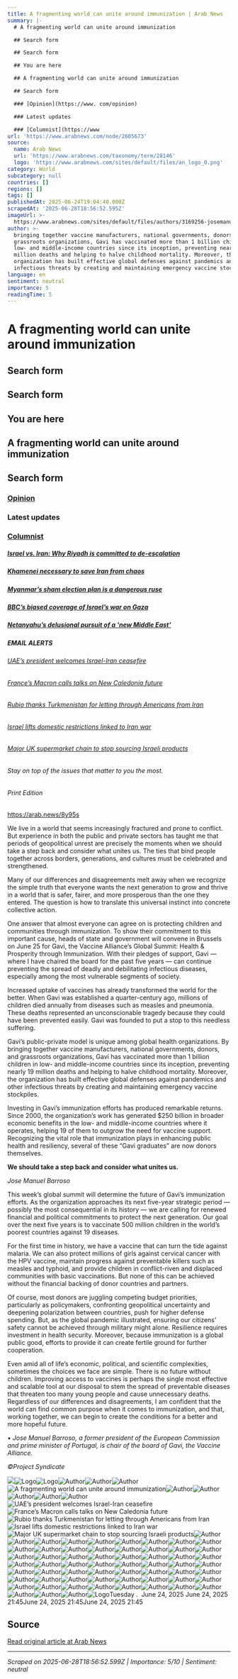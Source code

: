 ```yaml
---
title: A fragmenting world can unite around immunization | Arab News
summary: |-
  # A fragmenting world can unite around immunization

  ## Search form

  ## Search form

  ## You are here

  ## A fragmenting world can unite around immunization

  ## Search form

  ### [Opinion](https://www. com/opinion)

  ### Latest updates

  ### [Columnist](https://www
url: 'https://www.arabnews.com/node/2605673'
source:
  name: Arab News
  url: 'https://www.arabnews.com/taxonomy/term/28146'
  logo: 'https://www.arabnews.com/sites/default/files/an_logo_0.png'
category: World
subcategory: null
countries: []
regions: []
tags: []
publishedAt: 2025-06-24T19:04:40.000Z
scrapedAt: '2025-06-28T18:56:52.595Z'
imageUrl: >-
  https://www.arabnews.com/sites/default/files/authors/3169256-josemanuelbarroso.png
author: >-
  bringing together vaccine manufacturers, national governments, donors, and
  grassroots organizations, Gavi has vaccinated more than 1 billion children in
  low- and middle-income countries since its inception, preventing nearly 19
  million deaths and helping to halve childhood mortality. Moreover, the
  organization has built effective global defenses against pandemics and other
  infectious threats by creating and maintaining emergency vaccine stockpiles.
language: en
sentiment: neutral
importance: 5
readingTime: 5
---
```

# A fragmenting world can unite around immunization

## Search form

## Search form

## You are here

## A fragmenting world can unite around immunization

## Search form

### [Opinion](https://www.arabnews.com/opinion)

### Latest updates

### [Columnist](https://www.arabnews.com/node/2605673\#)

##### [Israel vs. Iran: Why Riyadh is committed to de-escalation](https://www.arabnews.com/node/2605308)

##### [Khamenei necessary to save Iran from chaos](https://www.arabnews.com/node/2605641)

##### [Myanmar’s sham election plan is a dangerous ruse](https://www.arabnews.com/node/2605639)

##### [BBC’s biased coverage of Israel’s war on Gaza](https://www.arabnews.com/node/2605522)

##### [Netanyahu’s delusional pursuit of a ‘new Middle East’](https://www.arabnews.com/node/2605518)

##### EMAIL ALERTS

###### [UAE’s president welcomes Israel-Iran ceasefire](https://www.arabnews.com/node/2605672/middle-east)

###### [France’s Macron calls talks on New Caledonia future](https://www.arabnews.com/node/2605671/world)

###### [Rubio thanks Turkmenistan for letting through Americans from Iran](https://www.arabnews.com/node/2605670/middle-east)

###### [Israel lifts domestic restrictions linked to Iran war](https://www.arabnews.com/node/2605669/middle-east)

###### [Major UK supermarket chain to stop sourcing Israeli products](https://www.arabnews.com/node/2605668/world)

###### Stay on top of the issues that matter to you the most.

###### Print Edition

https://arab.news/8y95s

We live in a world that seems increasingly fractured and prone to conflict. But experience in both the public and private sectors has taught me that periods of geopolitical unrest are precisely the moments when we should take a step back and consider what unites us. The ties that bind people together across borders, generations, and cultures must be celebrated and strengthened.

Many of our differences and disagreements melt away when we recognize the simple truth that everyone wants the next generation to grow and thrive in a world that is safer, fairer, and more prosperous than the one they entered. The question is how to translate this universal instinct into concrete collective action.

One answer that almost everyone can agree on is protecting children and communities through immunization. To show their commitment to this important cause, heads of state and government will convene in Brussels on June 25 for Gavi, the Vaccine Alliance’s Global Summit: Health & Prosperity through Immunization. With their pledges of support, Gavi — where I have chaired the board for the past five years — can continue preventing the spread of deadly and debilitating infectious diseases, especially among the most vulnerable segments of society.

Increased uptake of vaccines has already transformed the world for the better. When Gavi was established a quarter-century ago, millions of children died annually from diseases such as measles and pneumonia. These deaths represented an unconscionable tragedy because they could have been prevented easily. Gavi was founded to put a stop to this needless suffering.

Gavi’s public-private model is unique among global health organizations. By bringing together vaccine manufacturers, national governments, donors, and grassroots organizations, Gavi has vaccinated more than 1 billion children in low- and middle-income countries since its inception, preventing nearly 19 million deaths and helping to halve childhood mortality. Moreover, the organization has built effective global defenses against pandemics and other infectious threats by creating and maintaining emergency vaccine stockpiles.

Investing in Gavi’s immunization efforts has produced remarkable returns. Since 2000, the organization’s work has generated $250 billion in broader economic benefits in the low- and middle-income countries where it operates, helping 19 of them to outgrow the need for vaccine support. Recognizing the vital role that immunization plays in enhancing public health and resiliency, several of these “Gavi graduates” are now donors themselves.

**We should take a step back and consider what unites us.**

_Jose Manuel Barroso_

This week’s global summit will determine the future of Gavi’s immunization efforts. As the organization approaches its next five-year strategic period — possibly the most consequential in its history — we are calling for renewed financial and political commitments to protect the next generation. Our goal over the next five years is to vaccinate 500 million children in the world’s poorest countries against 19 diseases.

For the first time in history, we have a vaccine that can turn the tide against malaria. We can also protect millions of girls against cervical cancer with the HPV vaccine, maintain progress against preventable killers such as measles and typhoid, and provide children in conflict-riven and displaced communities with basic vaccinations. But none of this can be achieved without the financial backing of donor countries and partners.

Of course, most donors are juggling competing budget priorities, particularly as policymakers, confronting geopolitical uncertainty and deepening polarization between countries, push for higher defense spending. But, as the global pandemic illustrated, ensuring our citizens’ safety cannot be achieved through military might alone. Resilience requires investment in health security. Moreover, because immunization is a global public good, efforts to provide it can create fertile ground for further cooperation.

Even amid all of life’s economic, political, and scientific complexities, sometimes the choices we face are simple. There is no future without children. Improving access to vaccines is perhaps the single most effective and scalable tool at our disposal to stem the spread of preventable diseases that threaten too many young people and cause unnecessary deaths. Regardless of our differences and disagreements, I am confident that the world can find common purpose when it comes to immunization, and that, working together, we can begin to create the conditions for a better and more hopeful future.

• _Jose Manuel Barroso, a former president of the European Commission and prime minister of Portugal, is chair of the board of Gavi, the Vaccine Alliance._

_©Project Syndicate_

![](https://mena-gmtdmp.mookie1.com/t/v2/learn?tagid=V2_605775&src.rand=[timestamp])![Logo](https://www.arabnews.com/sites/all/themes/narabnews/assets/img/45-logo-mobile-new.png?21sa12)![Logo](https://www.arabnews.com/sites/all/themes/narabnews/assets/img/45-logo-mobile-new.png?21sssa12)![Author](https://www.arabnews.com/sites/default/files/styles/scale_100/public/authors/3169256-josemanuelbarroso.png?itok=JxOXOTSV)![Author](https://www.arabnews.com/sites/default/files/styles/n_65_85/public/authors/3169256-josemanuelbarroso.png?itok=BqeNyGMv)![Author](https://www.arabnews.com/sites/default/files/styles/n_65_85/public/authors/3169256-josemanuelbarroso.png?itok=BqeNyGMv)![A fragmenting world can unite around immunization](https://www.arabnews.com/sites/default/files/styles/n_670_395/public/main-image/opinion/2025/06/24/afp_20250411_39zw69d_v1_highres_switzerlandhealthvaccinesusgavi_1.jpg?itok=m3iyNiOR)![Author](https://www.arabnews.com/sites/default/files/styles/n_65_85/public/authors/3735896-faisal.png?itok=44SRm_hB)![Author](https://www.arabnews.com/sites/default/files/styles/n_65_85/public/authors/2602711-2551021-hasanal-mustafa.png?itok=rzmoqc9O)![Author](https://www.arabnews.com/sites/default/files/styles/n_65_85/public/authors/3905336-2692636-2123811-2035076-azeemibrahim.png?itok=_8T-njEU)![Author](https://www.arabnews.com/sites/default/files/styles/n_65_85/public/authors/4582025-1527646-kds.png?itok=bAXtOEr0)![Author](https://www.arabnews.com/sites/default/files/styles/n_65_85/public/authors/4611160-drramzybaroudnew.png?itok=np5CGZsg)![UAE’s president welcomes Israel-Iran ceasefire](https://www.arabnews.com/sites/default/files/styles/n_100_59/public/main-image/2025/06/24/4614901-1046232123.jpg?itok=JuitOhEP)![France’s Macron calls talks on New Caledonia future](https://www.arabnews.com/sites/default/files/styles/n_100_59/public/main-image/2025/06/24/4614899-1002995883.jpg?itok=En0bIJwu)![Rubio thanks Turkmenistan for letting through Americans from Iran](https://www.arabnews.com/sites/default/files/styles/n_100_59/public/main-image/2025/06/24/4614897-1907151340.jpg?itok=DvW6lVIK)![Israel lifts domestic restrictions linked to Iran war](https://www.arabnews.com/sites/default/files/styles/n_100_59/public/main-image/2025/06/24/4614894-1200351537.jpg?itok=0IqWN2aW)![Major UK supermarket chain to stop sourcing Israeli products](https://www.arabnews.com/sites/default/files/styles/n_100_59/public/main-image/2025/06/24/4614892-1391082287.jpg?itok=nsB5GHAm)![Author](https://www.arabnews.com/sites/default/files/styles/n_90_118/public/authors/1527771-ah.png?itok=y6UsXmnh)![Author](https://www.arabnews.com/sites/default/files/styles/n_90_118/public/authors/3905336-2692636-2123811-2035076-azeemibrahim.png?itok=B6iGwIQF)![Author](https://www.arabnews.com/sites/default/files/styles/n_90_118/public/authors/1527641-kba.png?itok=BJDkJlip)![Author](https://www.arabnews.com/sites/default/files/styles/n_90_118/public/authors/3417316-malik.png?itok=iQlNf1qI)![Author](https://www.arabnews.com/sites/default/files/styles/n_90_118/public/authors/1858311-1614211-oped.png?itok=yp-WAJQi)![Author](https://www.arabnews.com/sites/default/files/styles/n_90_118/public/authors/1792486-1779661-1570019666-1552636.png?itok=jD8sqeBj)![Author](https://www.arabnews.com/sites/default/files/styles/n_90_118/public/authors/1822321-yasaryakis.png?itok=8qmYq17c)![Author](https://www.arabnews.com/sites/default/files/styles/n_90_118/public/authors/1619541-khalafalhabtoor2.png?itok=ycWNZv8q)![Author](https://www.arabnews.com/sites/default/files/styles/n_90_118/public/authors/3735896-faisal.png?itok=P6OcGvE0)![Author](https://www.arabnews.com/sites/default/files/styles/n_90_118/public/authors/3635001-22746642-099b-4570-8e6a-8c1e87920866.png?itok=v8HUMGDG)![Author](https://www.arabnews.com/sites/default/files/styles/n_90_118/public/authors/2537256-yossimekelberg1.png?itok=b73utl-q)![Author](https://www.arabnews.com/sites/default/files/styles/n_90_118/public/2019/03/17/1481886-1552828704-623726.png?itok=VYcthM2S)![Author](https://www.arabnews.com/sites/default/files/styles/n_90_118/public/authors/1822276-abdulrahmanal-rashed.png?itok=CkDdF9Vo)![Author](https://www.arabnews.com/sites/default/files/styles/n_90_118/public/authors/1822281-02.png?itok=4M3xoIPl)![Author](https://www.arabnews.com/sites/default/files/styles/n_90_118/public/authors/1527876-qass.png?itok=jOayFwvS)![Author](https://www.arabnews.com/sites/default/files/styles/n_90_118/public/authors/1411676-hamdan.png?itok=hX2PfEYO)![Author](https://www.arabnews.com/sites/default/files/styles/n_90_118/public/authors/1527691-cm.png?itok=xQ6sE7YZ)![Author](https://www.arabnews.com/sites/default/files/styles/n_90_118/public/authors/1527696-mrz.png?itok=vSc6Ivk1)![Author](https://www.arabnews.com/sites/default/files/styles/n_90_118/public/authors/2415951-zaidmbelbagi.png?itok=fVJZvtDj)![Author](https://www.arabnews.com/sites/default/files/styles/n_90_118/public/authors/4582025-1527646-kds.png?itok=_95i-WJj)![Author](https://www.arabnews.com/sites/default/files/styles/n_90_118/public/authors/2198436-1527851-ray.png?itok=OWi98pDD)![Author](https://www.arabnews.com/sites/default/files/styles/n_90_118/public/authors/1528061-shari1.png?itok=YbrMqfU0)![Author](https://www.arabnews.com/sites/default/files/styles/n_90_118/public/authors/1527891-rba.png?itok=wOflp2Ka)![Author](https://www.arabnews.com/sites/default/files/styles/n_90_118/public/authors/1527991-nat.png?itok=fhy5EiaY)![Author](https://www.arabnews.com/sites/default/files/styles/n_90_118/public/authors/1380736-1380536-1543240468-1005366.png?itok=NTf74EdD)![Author](https://www.arabnews.com/sites/default/files/styles/n_90_118/public/authors/1822341-richardnhaass.png?itok=OxY82QIK)![Author](https://www.arabnews.com/sites/default/files/styles/n_90_118/public/authors/4362531-nadimshehadionline.png?itok=wnCtbwFq)![Author](https://www.arabnews.com/sites/default/files/styles/n_90_118/public/authors/1527771-ah.png?itok=y6UsXmnh)![Author](https://www.arabnews.com/sites/default/files/styles/n_90_118/public/authors/3905336-2692636-2123811-2035076-azeemibrahim.png?itok=B6iGwIQF)![Author](https://www.arabnews.com/sites/default/files/styles/n_90_118/public/authors/1527641-kba.png?itok=BJDkJlip)![Author](https://www.arabnews.com/sites/default/files/styles/n_90_118/public/authors/3417316-malik.png?itok=iQlNf1qI)![Author](https://www.arabnews.com/sites/default/files/styles/n_90_118/public/authors/1858311-1614211-oped.png?itok=yp-WAJQi)![Author](https://www.arabnews.com/sites/default/files/styles/n_90_118/public/authors/1792486-1779661-1570019666-1552636.png?itok=jD8sqeBj)![Author](https://www.arabnews.com/sites/default/files/styles/n_90_118/public/authors/1822321-yasaryakis.png?itok=8qmYq17c)![Author](https://www.arabnews.com/sites/default/files/styles/n_90_118/public/authors/1619541-khalafalhabtoor2.png?itok=ycWNZv8q)![Author](https://www.arabnews.com/sites/default/files/styles/n_90_118/public/authors/3735896-faisal.png?itok=P6OcGvE0)![Author](https://www.arabnews.com/sites/default/files/styles/n_90_118/public/authors/3635001-22746642-099b-4570-8e6a-8c1e87920866.png?itok=v8HUMGDG)![Author](https://www.arabnews.com/sites/default/files/styles/n_90_118/public/authors/2537256-yossimekelberg1.png?itok=b73utl-q)![Author](https://www.arabnews.com/sites/default/files/styles/n_90_118/public/2019/03/17/1481886-1552828704-623726.png?itok=VYcthM2S)![Author](https://www.arabnews.com/sites/default/files/styles/n_90_118/public/authors/1822276-abdulrahmanal-rashed.png?itok=CkDdF9Vo)![Author](https://www.arabnews.com/sites/default/files/styles/n_90_118/public/authors/1822281-02.png?itok=4M3xoIPl)![Author](https://www.arabnews.com/sites/default/files/styles/n_90_118/public/authors/1527876-qass.png?itok=jOayFwvS)![Author](https://www.arabnews.com/sites/default/files/styles/n_90_118/public/authors/1411676-hamdan.png?itok=hX2PfEYO)![Author](https://www.arabnews.com/sites/default/files/styles/n_90_118/public/authors/1527691-cm.png?itok=xQ6sE7YZ)![Author](https://www.arabnews.com/sites/default/files/styles/n_90_118/public/authors/1527696-mrz.png?itok=vSc6Ivk1)![Author](https://www.arabnews.com/sites/default/files/styles/n_90_118/public/authors/2415951-zaidmbelbagi.png?itok=fVJZvtDj)![Author](https://www.arabnews.com/sites/default/files/styles/n_90_118/public/authors/4582025-1527646-kds.png?itok=_95i-WJj)![Author](https://www.arabnews.com/sites/default/files/styles/n_90_118/public/authors/2198436-1527851-ray.png?itok=OWi98pDD)![Author](https://www.arabnews.com/sites/default/files/styles/n_90_118/public/authors/1528061-shari1.png?itok=YbrMqfU0)![Author](https://www.arabnews.com/sites/default/files/styles/n_90_118/public/authors/1527891-rba.png?itok=wOflp2Ka)![Author](https://www.arabnews.com/sites/default/files/styles/n_90_118/public/authors/1527991-nat.png?itok=fhy5EiaY)![Author](https://www.arabnews.com/sites/default/files/styles/n_90_118/public/authors/1380736-1380536-1543240468-1005366.png?itok=NTf74EdD)![Author](https://www.arabnews.com/sites/default/files/styles/n_90_118/public/authors/1822341-richardnhaass.png?itok=OxY82QIK)![Author](https://www.arabnews.com/sites/default/files/styles/n_90_118/public/authors/4362531-nadimshehadionline.png?itok=wnCtbwFq)![Author](https://www.arabnews.com/sites/default/files/styles/n_90_118/public/authors/1527771-ah.png?itok=y6UsXmnh)![Author](https://www.arabnews.com/sites/default/files/styles/n_90_118/public/authors/3905336-2692636-2123811-2035076-azeemibrahim.png?itok=B6iGwIQF)![Author](https://www.arabnews.com/sites/default/files/styles/n_90_118/public/authors/1527641-kba.png?itok=BJDkJlip)![Author](https://www.arabnews.com/sites/default/files/styles/n_90_118/public/authors/3417316-malik.png?itok=iQlNf1qI)![Author](https://www.arabnews.com/sites/default/files/styles/n_90_118/public/authors/1858311-1614211-oped.png?itok=yp-WAJQi)![Author](https://www.arabnews.com/sites/default/files/styles/n_90_118/public/authors/1792486-1779661-1570019666-1552636.png?itok=jD8sqeBj)![Logo](https://www.arabnews.com/sites/all/themes/narabnews/assets/img/45-logo-mobile-new.png?21ssa12ss)Tuesday .  June 24, 2025 June 24, 2025 21:45June 24, 2025 21:45June 24, 2025 21:45


## Source

[Read original article at Arab News](https://www.arabnews.com/node/2605673)

---

*Scraped on 2025-06-28T18:56:52.599Z | Importance: 5/10 | Sentiment: neutral*